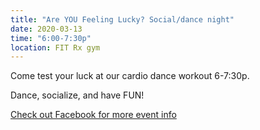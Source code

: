 ```yaml
---
title: "Are YOU Feeling Lucky? Social/dance night"
date: 2020-03-13
time: "6:00-7:30p"
location: FIT Rx gym
---
```

Come test your luck at our cardio dance workout 6-7:30p.

Dance, socialize, and have FUN!

[Check out Facebook for more event info](https://www.facebook.com/FIT-Rx-236837597184255/)